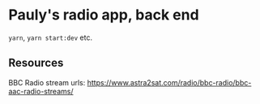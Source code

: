 # Pauly's radio app, back end

`yarn`, `yarn start:dev` etc.

## Resources

BBC Radio stream urls: https://www.astra2sat.com/radio/bbc-radio/bbc-aac-radio-streams/
